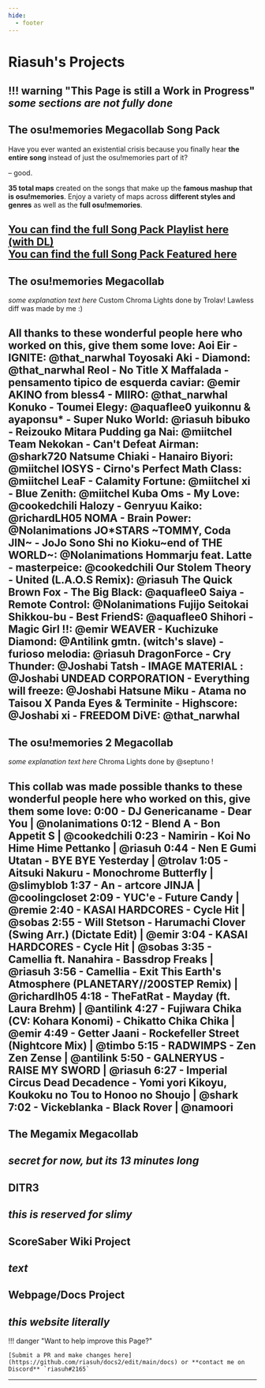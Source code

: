 ```yaml
---
hide:
  - footer
---
```


# Riasuh's Projects
!!! warning "This Page is still a Work in Progress"
    *some sections are not fully done*
---
## The osu!memories Megacollab Song Pack
Have you ever wanted an existential crisis because you finally hear **the entire song** instead of just the osu!memories part of it?  

– good.  

**35 total maps** created on the songs that make up the **famous mashup that is osu!memories**. Enjoy a variety of maps across **different styles and genres** as well as the **full osu!memories**.  

[You can find the full Song Pack Playlist here (with DL)](https://beatsaver.com/playlists/575)    
[You can find the full Song Pack Featured here](https://bsaber.com/osumemories-megacollab-song-pack/)    
---
## The osu!memories Megacollab
*some explanation text here*
Custom Chroma Lights done by Trolav! Lawless diff was made by me :)

All thanks to these wonderful people here who worked on this, give them some love:
Aoi Eir - IGNITE: @that_narwhal
Toyosaki Aki - Diamond: @that_narwhal
Reol - No Title X Maffalada - pensamento tipico de esquerda caviar: @emir
AKINO from bless4 - MIIRO: @that_narwhal
Konuko - Toumei Elegy: @aquaflee0
yuikonnu & ayaponsu* - Super Nuko World: @riasuh
bibuko - Reizouko Mitara Pudding ga Nai: @miitchel
Team Nekokan - Can't Defeat Airman: @shark720
Natsume Chiaki - Hanairo Biyori: @miitchel
IOSYS - Cirno's Perfect Math Class: @miitchel
LeaF - Calamity Fortune: @miitchel
xi - Blue Zenith: @miitchel
Kuba Oms - My Love: @cookedchili
Halozy - Genryuu Kaiko: @richardLH05
NOMA - Brain Power: @Nolanimations
JO*STARS ~TOMMY, Coda JIN~ - JoJo Sono Shi no Kioku~end of THE WORLD~: @Nolanimations
Hommarju feat. Latte - masterpeice: @cookedchili
Our Stolem Theory - United (L.A.O.S Remix): @riasuh
The Quick Brown Fox - The Big Black: @aquaflee0
Saiya - Remote Control: @Nolanimations
Fujijo Seitokai Shikkou-bu - Best FriendS: @aquaflee0
Shihori - Magic Girl !!: @emir
WEAVER - Kuchizuke Diamond: @Antilink
gmtn. (witch's slave) - furioso melodia: @riasuh
DragonForce - Cry Thunder: @Joshabi
Tatsh - IMAGE MATERIAL : @Joshabi
UNDEAD CORPORATION - Everything will freeze: @Joshabi
Hatsune Miku - Atama no Taisou X Panda Eyes & Terminite - Highscore: @Joshabi
xi - FREEDOM DiVE: @that_narwhal
---
## The osu!memories 2 Megacollab 
*some explanation text here*
Chroma Lights done by @septuno !

This collab was made possible thanks to these wonderful people here who worked on this, give them some love:
0:00 - DJ Genericaname - Dear You | @nolanimations
0:12 - Blend A - Bon Appetit S | @cookedchili
0:23 - Namirin - Koi No Hime Hime Pettanko | @riasuh
0:44 - Nen E Gumi Utatan - BYE BYE Yesterday | @trolav
1:05 - Aitsuki Nakuru - Monochrome Butterfly | @slimyblob
1:37 - An - artcore JINJA | @coolingcloset
2:09 - YUC'e - Future Candy | @remie
2:40 - KASAI HARDCORES - Cycle Hit | @sobas
2:55 - Will Stetson - Harumachi Clover (Swing Arr.) (Dictate Edit) | @emir
3:04 - KASAI HARDCORES - Cycle Hit | @sobas
3:35 - Camellia ft. Nanahira - Bassdrop Freaks | @riasuh
3:56 - Camellia - Exit This Earth's Atmosphere (PLANETARY//200STEP Remix) | @richardlh05
4:18 - TheFatRat - Mayday (ft. Laura Brehm) | @antilink
4:27 - Fujiwara Chika (CV: Kohara Konomi) - Chikatto Chika Chika | @emir
4:49 - Getter Jaani - Rockefeller Street (Nightcore Mix) | @timbo
5:15 - RADWIMPS - Zen Zen Zense | @antilink
5:50 - GALNERYUS - RAISE MY SWORD | @riasuh
6:27 - Imperial Circus Dead Decadence - Yomi yori Kikoyu, Koukoku no Tou to Honoo no Shoujo | @shark
7:02 - Vickeblanka - Black Rover | @namoori
---
## The Megamix Megacollab
*secret for now, but its 13 minutes long*
---
## DITR3
*this is reserved for slimy*
---
## ScoreSaber Wiki Project
*text*
---
## Webpage/Docs Project
*this website literally*
--- 

!!! danger "Want to help improve this Page?"

    [Submit a PR and make changes here](https://github.com/riasuh/docs2/edit/main/docs) or **contact me on Discord** `riasuh#2165`

---